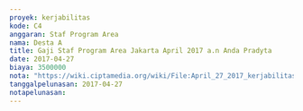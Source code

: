```yaml
---
proyek: kerjabilitas
kode: C4
anggaran: Staf Program Area
nama: Desta A
title: Gaji Staf Program Area Jakarta April 2017 a.n Anda Pradyta
date: 2017-04-27
biaya: 3500000
nota: "https://wiki.ciptamedia.org/wiki/File:April_27_2017_kerjabilitas_C4_staf_area_jakarta_anda876.jpg"
tanggalpelunasan: 2017-04-27
notapelunasan:
---
```

